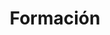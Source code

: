 ---
id: 1
title: "Formación"
description: "With supporting text below as a natural lead-in to additional content."
image: "/assets/images/presentation.png"
icon: "block-1"
url: "/services/formacion/"
---